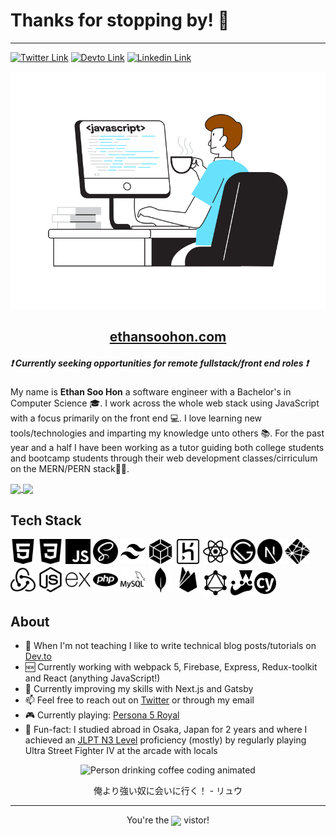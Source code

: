 # Thanks for stopping by! 👋

---

[![Twitter Link](https://img.shields.io/badge/Chat-twitter-blue?logo=twitter&style=for-the-badge)](https://twitter.com/ArrayLikeObj) [![Devto Link](https://img.shields.io/badge/Blog-Devto-black?logo=dev.to&style=for-the-badge)](https://dev.to/ethanny2) [![Linkedin Link](https://img.shields.io/badge/Connect-Linkedin-blue?style=for-the-badge&logo=appveyor)](https://www.linkedin.com/in/ethansoohon/)

<p align="center">
  <img src="intro.svg" alt="Person drinking coffee coding animated">
</p>

<p align="center">
    <h2 style="text-align:center">
      <a href="http://ethansoohon.com">
        ethansoohon.com
      </a>
    </h2>
</p>

##### ❗ Currently seeking opportunities for remote fullstack/front end roles ❗

My name is **Ethan Soo Hon** a software engineer with a Bachelor's in Computer Science 🎓. I work across the whole web stack using JavaScript with a focus primarily on the front end 💻. I love learning new tools/technologies and imparting my knowledge unto others 📚. For the past year and a half I have been working as a tutor guiding both college students and bootcamp students through their web development classes/cirriculum on the MERN/PERN stack👨‍🏫.

<p float="left">
  <a align="left" href="https://github.com/anuraghazra/github-readme-stats">
    <img  align="center" src="https://github-readme-stats.vercel.app/api?username=ethanny2&count_private=true&show_icons=true&theme=merko" />
  </a>
  <a align="right" href="http://www.varsitytutors.com/tutors/878737786/">
    <img width="200" align="center" src="https://i.gyazo.com/831ee394f6c42910f974f32ae476d7fd.png" />
  </a>
</p>

## Tech Stack

<p float="left">
  <img width="40" align="center" src="html5.svg" />
  <img width="40" align="center" src="css3.svg" />
  <img width="40" align="center" src="javascript.svg" />
  <img width="40" align="center" src="sass.svg" />
  <img width="40" align="center" src="tailwind.svg" />
  <img width="40" align="center" src="webpack.svg" />
  <img width="40" align="center" src="heroku.svg" />
  <img width="40" align="center" src="react.svg" />
  <img width="40" align="center" src="gatsby.svg" />
  <img width="40" align="center" src="next-dot-js.svg" />
  <img width="40" align="center" src="netlify.svg" />
  <img width="40" align="center" src="redux.svg" />
  <img width="40" align="center" src="node-dot-js.svg" />
  <img width="40" align="center" src="express.svg" />
  <img width="40" align="center" src="php.svg" />
  <img width="40" align="center" src="mysql.svg" />
  <img width="40" align="center" src="mongodb.svg" />
  <img width="40" align="center" src="firebase.svg" />
  <img style="margin-top:10px" width="40" align="center" src="graphql.svg" />
  <img  style="margin-top:10px" width="35" align="center" src="jest.svg" />
  <img  style="margin-top:10px" width="35" align="center" src="cypress.svg" />

</p>

## About

- 📝 When I'm not teaching I like to write technical blog posts/tutorials on [Dev.to](https://dev.to/ethanny2)
- 🆕 Currently working with webpack 5, Firebase, Express, Redux-toolkit and React (anything JavaScript!)
- 🔰 Currently improving my skills with Next.js and Gatsby
- 📫 Feel free to reach out on [Twitter](https://twitter.com/ArrayLikeObj) or through my email
- 🎮 Currently playing: [Persona 5 Royal](https://atlus.com/p5r/)
- 🗾 Fun-fact: I studied abroad in Osaka, Japan for 2 years and where I achieved an [JLPT N3 Level](https://www.jlpt.jp/e/about/levelsummary.html) proficiency (mostly) by regularly playing Ultra Street Fighter IV at the arcade with locals
<p align="center">
  <img width="80" height="80" src="https://thumbs.gfycat.com/DefinitiveTediousHoatzin-size_restricted.gif" alt="Person drinking coffee coding animated">
</p>
<p align="center">
  俺より強い奴に会いに行く！ - リュウ
</p>

---

<p align="center" >
 You're the 
 <img width="200" align="center" src="https://profile-counter.glitch.me/ethanny2/count.svg" />
 vistor!
</p>
